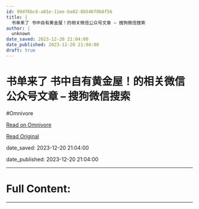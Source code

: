 ```yaml
---
id: 99df6bc6-a01e-11ee-ba82-8b546f0b8f56
title: |
  书单来了 书中自有黄金屋！的相关微信公众号文章 – 搜狗微信搜索
author: |
  unknown
date_saved: 2023-12-20 21:04:00
date_published: 2023-12-20 21:04:00
draft: true
---
```


# 书单来了 书中自有黄金屋！的相关微信公众号文章 – 搜狗微信搜索
#Omnivore

[Read on Omnivore](https://omnivore.app/me/-18c8d3918d7)

[Read Original](http://weixin.sogou.com/weixin?query=%E4%B9%A6%E5%8D%95%E6%9D%A5%E4%BA%86+%E4%B9%A6%E4%B8%AD%E8%87%AA%E6%9C%89%E9%BB%84%E9%87%91%E5%B1%8B%EF%BC%81&type=2)

date_saved: 2023-12-20 21:04:00

date_published: 2023-12-20 21:04:00

--- 

# Full Content: 



---

